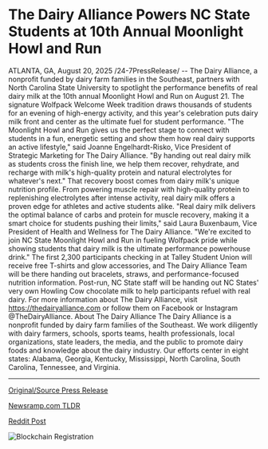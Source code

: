 # The Dairy Alliance Powers NC State Students at 10th Annual Moonlight Howl and Run

ATLANTA, GA, August 20, 2025 /24-7PressRelease/ -- The Dairy Alliance, a nonprofit funded by dairy farm families in the Southeast, partners with North Carolina State University to spotlight the performance benefits of real dairy milk at the 10th annual Moonlight Howl and Run on August 21. The signature Wolfpack Welcome Week tradition draws thousands of students for an evening of high-energy activity, and this year's celebration puts dairy milk front and center as the ultimate fuel for student performance.   "The Moonlight Howl and Run gives us the perfect stage to connect with students in a fun, energetic setting and show them how real dairy supports an active lifestyle," said Joanne Engelhardt-Risko, Vice President of Strategic Marketing for The Dairy Alliance. "By handing out real dairy milk as students cross the finish line, we help them recover, rehydrate, and recharge with milk's high-quality protein and natural electrolytes for whatever's next."   That recovery boost comes from dairy milk's unique nutrition profile. From powering muscle repair with high-quality protein to replenishing electrolytes after intense activity, real dairy milk offers a proven edge for athletes and active students alike.   "Real dairy milk delivers the optimal balance of carbs and protein for muscle recovery, making it a smart choice for students pushing their limits," said Laura Buxenbaum, Vice President of Health and Wellness for The Dairy Alliance. "We're excited to join NC State Moonlight Howl and Run in fueling Wolfpack pride while showing students that dairy milk is the ultimate performance powerhouse drink."   The first 2,300 participants checking in at Talley Student Union will receive free T-shirts and glow accessories, and The Dairy Alliance Team will be there handing out bracelets, straws, and performance-focused nutrition information. Post-run, NC State staff will be handing out NC States' very own Howling Cow chocolate milk to help participants refuel with real dairy.   For more information about The Dairy Alliance, visit https://thedairyalliance.com or follow them on Facebook or Instagram @TheDairyAlliance.  About The Dairy Alliance  The Dairy Alliance is a nonprofit funded by dairy farm families of the Southeast. We work diligently with dairy farmers, schools, sports teams, health professionals, local organizations, state leaders, the media, and the public to promote dairy foods and knowledge about the dairy industry. Our efforts center in eight states: Alabama, Georgia, Kentucky, Mississippi, North Carolina, South Carolina, Tennessee, and Virginia. 

---

[Original/Source Press Release](https://www.24-7pressrelease.com/press-release/526052/the-dairy-alliance-powers-nc-state-students-at-10th-annual-moonlight-howl-and-run)
                    

[Newsramp.com TLDR](https://newsramp.com/curated-news/dairy-alliance-fuels-nc-state-runners-with-performance-milk-at-moonlight-event/2c78255ecde401a5c07027b379365432) 

 



[Reddit Post](https://www.reddit.com/r/eventNews/comments/1mvi0xr/dairy_alliance_fuels_nc_state_runners_with/) 



![Blockchain Registration](https://cdn.newsramp.app/24-7PressRelease/qrcode/258/20/rainXwE1.webp)